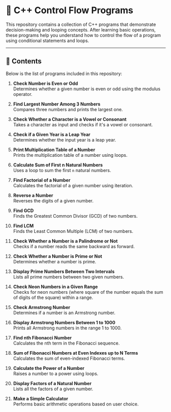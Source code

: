 # 🔁 C++ Control Flow Programs

This repository contains a collection of C++ programs that demonstrate decision-making and looping concepts. After learning basic operations, these programs help you understand how to control the flow of a program using conditional statements and loops.

---

## 📁 Contents

Below is the list of programs included in this repository:

1. **Check Number is Even or Odd**  
   Determines whether a given number is even or odd using the modulus operator.

2. **Find Largest Number Among 3 Numbers**  
   Compares three numbers and prints the largest one.

3. **Check Whether a Character is a Vowel or Consonant**  
   Takes a character as input and checks if it's a vowel or consonant.

4. **Check if a Given Year is a Leap Year**  
   Determines whether the input year is a leap year.

5. **Print Multiplication Table of a Number**  
   Prints the multiplication table of a number using loops.

6. **Calculate Sum of First n Natural Numbers**  
   Uses a loop to sum the first `n` natural numbers.

7. **Find Factorial of a Number**  
   Calculates the factorial of a given number using iteration.

8. **Reverse a Number**  
   Reverses the digits of a given number.

9. **Find GCD**  
   Finds the Greatest Common Divisor (GCD) of two numbers.

10. **Find LCM**  
    Finds the Least Common Multiple (LCM) of two numbers.

11. **Check Whether a Number is a Palindrome or Not**  
    Checks if a number reads the same backward as forward.

12. **Check Whether a Number is Prime or Not**  
    Determines whether a number is prime.

13. **Display Prime Numbers Between Two Intervals**  
    Lists all prime numbers between two given numbers.

14. **Check Neon Numbers in a Given Range**  
    Checks for neon numbers (where square of the number equals the sum of digits of the square) within a range.

15. **Check Armstrong Number**  
    Determines if a number is an Armstrong number.

16. **Display Armstrong Numbers Between 1 to 1000**  
    Prints all Armstrong numbers in the range 1 to 1000.

17. **Find nth Fibonacci Number**  
    Calculates the nth term in the Fibonacci sequence.

18. **Sum of Fibonacci Numbers at Even Indexes up to N Terms**  
    Calculates the sum of even-indexed Fibonacci terms.

19. **Calculate the Power of a Number**  
    Raises a number to a power using loops.

20. **Display Factors of a Natural Number**  
    Lists all the factors of a given number.

21. **Make a Simple Calculator**  
    Performs basic arithmetic operations based on user choice.


